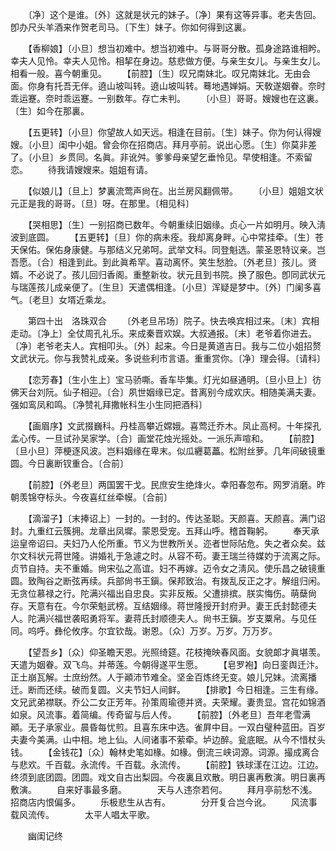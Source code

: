 <!-- { "loadSidebar": true } -->
　　〔净〕这个是谁。〔外〕这就是状元的妹子。〔净〕果有这等异事。老夫吿回。卽办尺头羊酒来作贺老司马。〔下生〕妹子。你如何得到这裏。 

　　【香柳娘】〔小旦〕想当初难中。想当初难中。与哥哥分散。孤身途路谁相盻。幸夫人见怜。幸夫人见怜。相挈在身边。慈悲做方便。与亲生女儿。与亲生女儿。相看一般。喜今朝重见。 
　　【前腔】〔生〕叹兄南妹北。叹兄南妹北。无由会面。你身有托吾无伴。遶山坡叫转。遶山坡叫转。蓦地遇婵娟。天敎遂姻眷。奈时乖运蹇。奈时乖运蹇。一别数年。存亡未判。 
　　〔小旦〕哥哥。嫂嫂也在这裏。〔生〕如今在那裏。 

　　【五更转】〔小旦〕你望故人如天远。相逢在目前。〔生〕妹子。你为何认得嫂嫂。〔小旦〕闺中小姐。曾会你在招商店。拜月亭前。说出心愿。〔生〕你莫非差了。〔小旦〕乡贯同。名眞。非讹舛。爹爹母亲望乞垂怜见。早使相逢。不索留恋。 
　　待我请嫂嫂来。姐姐有请。 

　　【似娘儿】〔旦上〕梦裏流莺声尙在。出兰房风翻佩带。 
　　〔小旦〕姐姐文状元正是我的哥哥。〔旦〕呀。在那里。〔相见科〕 

　　【哭相思】〔生〕一别招商已数年。今朝重续旧姻缘。贞心一片如明月。映入淸波到底圆。 
　　【五更转】〔旦〕你的病未痊。我却离身畔。心中常挂牵。〔生〕苍天保佑。保佑身康健。与那结义兄弟呵。武举文科。同登魁选。蒙圣恩特议亲。岂吾愿。〔合〕相逢到此。到此眞希罕。喜动离怀。笑生愁脸。〔外老旦〕孩儿。贤婿。不必说了。孩儿回归香阁。重整新妆。状元且到书院。换了服色。卽同武状元与瑞莲孩儿成亲便了。〔生旦〕天遣偶相逢。〔小旦〕浑疑是梦中。〔外〕门阑多喜气。〔老旦〕女壻近乘龙。 

　　第四十出　洛珠双合 
　　〔外老旦吊场〕院子。快去唤宾相过来。〔末〕宾相走动。〔净上〕全仗周孔礼乐。来成秦晋欢娱。大叔通报。〔末〕老爷着你进去。〔净〕老爷老夫人。宾相叩头。〔外〕起来。今日是黄道吉日。我与二位小姐招赘文武状元。你与我赞礼成亲。多说些利市言语。重重赏你。〔净〕理会得。〔请科〕 

　　【恋芳春】〔生小生上〕宝马骄嘶。香车毕集。灯光如昼通明。〔旦小旦上〕彷佛天台刘阮。仙子相迎。〔合〕夙世姻缘已定。昔离别今成欢庆。相随美满夫妻。强如鸾凤和鸣。〔净赞礼拜撒帐科生小生同把酒科〕 

　　【画眉序】文武掇巍科。丹桂高攀近嫦娥。喜莺迁乔木。凤止高柯。十年探孔孟心传。一旦试孙吴家学。〔合〕画堂花烛光摇处。一派乐声喧和。 
　　【前腔】〔旦小旦〕萍梗逐风波。岂料姻缘在卑末。似瓜纒葛藟。松附丝萝。几年间破镜重圆。今日裏断钗重合。〔合前〕 

　　【前腔】〔外老旦〕两国罢干戈。民庶安生绝烽火。幸阳春忽布。网罗消磨。昨朝羡锦夺标头。今夜喜红丝牵幙。〔合前〕 

　　【滴溜子】〔末捧诏上〕一封的。一封的。传达圣聪。天颜喜。天颜喜。满门诏封。九重红云簇拥。龙章出凤墀。蒙恩受宠。五拜山呼。稽首鞠躬。 
　　奉天承运皇帝诏曰。夫妇乃人伦所重。节义为世教所关。迩者世际阽危。失之者众矣。兹尔文科状元蒋世隆。讲婚礼于急遽之时。从容不苟。妻王瑞兰待媒妁于流离之际。贞节自持。夫不重婚。尙宋弘之高谊。妇不再嫁。迈令女之淸风。使乐昌之破镜重圆。致陶谷之断弦再续。兵部尙书王鎭。保邦致治。有拨乱反正之才。解组归闲。无贪位慕禄之行。陀满兴福出自忠良。实非反叛。父遭排摈。朕实悔伤。萌蘖尙存。天意有在。今尔荣魁武榜。互结姻缘。蒋世隆授开封府尹。妻王氏封懿德夫人。陀满兴福世袭昭勇将军。妻蒋氏封顺德夫人。尙书王鎭。岁支粟帛。与见任同。呜呼。彝伦攸序。尔宜钦哉。谢恩。〔众〕万岁。万岁。万万岁。 

　　【望吾乡】〔众〕仰圣瞻天恩。光照绮筵。花枝掩映春风面。女貌郞才眞堪羡。天遣为姻眷。双飞鸟。并蒂莲。今朝得遂平生愿。 
　　【皂罗袍】向日銮舆迁汴。正土崩瓦解。士庶纷然。人于顚沛节难全。坚金百炼终无变。娘儿兄妹。流离播迁。断而还续。破而复圆。义夫节妇人间鲜。 
　　【排歌】今日相逢。三生有缘。文兄武弟襟联。乔公二女正芳年。孙策周瑜德并贤。夫荣耀。妻贵显。宫花如锦酒如泉。风流事。着简编。传奇留与后人传。 
　　【前腔】〔外老旦〕吾年老雪满顚。无子承家业。晨昏每忧煎。且喜东床中选。雀屛中目。一双白璧种蓝田。百岁夫妻今美满。山中相。地上仙。人间诸事不萦牵。垆边醉。瓮底眠。从今不惜杖头钱。 
　　【金钱花】〔众〕翰林史笔如椽。如椽。倒流三峡词源。词源。撮成离合与悲欢。千百载。永流传。千百载。永流传。 
　　【前腔】铁球漾在江边。江边。终须到底团圆。团圆。戏文自古出梨园。今夜裏且欢散。明日裏再敷演。明日裏再敷演。 
　　自来好事最多磨。　　　　天与人违奈若何。 
　　拜月亭前愁不浅。　　　　招商店内恨偏多。 
　　乐极悲生从古有。　　　　分开复合岂今讹。 
　　风流事载风流传。　　　　太平人唱太平歌。 

　　幽闺记终 

